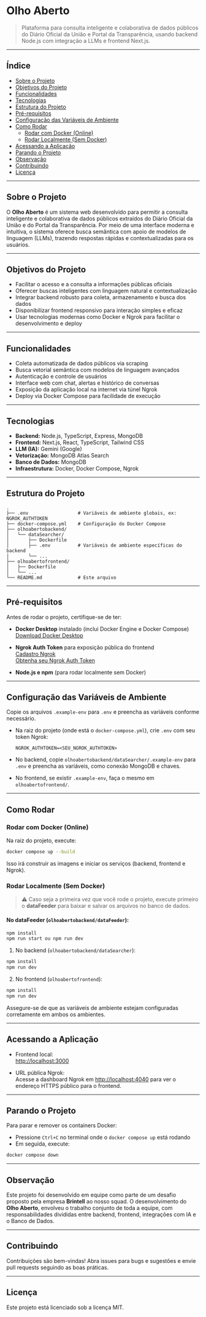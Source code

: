 
# Olho Aberto

> Plataforma para consulta inteligente e colaborativa de dados públicos do Diário Oficial da União e Portal da Transparência, usando backend Node.js com integração a LLMs e frontend Next.js.

---

## Índice

- [Sobre o Projeto](#sobre-o-projeto)  
- [Objetivos do Projeto](#objetivos-do-projeto)  
- [Funcionalidades](#funcionalidades)  
- [Tecnologias](#tecnologias)  
- [Estrutura do Projeto](#estrutura-do-projeto)  
- [Pré-requisitos](#pré-requisitos)  
- [Configuração das Variáveis de Ambiente](#configuração-das-variáveis-de-ambiente)  
- [Como Rodar](#como-rodar)  
  - [Rodar com Docker (Online)](#rodar-com-docker-online)  
  - [Rodar Localmente (Sem Docker)](#rodar-localmente-sem-docker)  
- [Acessando a Aplicação](#acessando-a-aplicação)  
- [Parando o Projeto](#parando-o-projeto)  
- [Observação](#observação)  
- [Contribuindo](#contribuindo)  
- [Licença](#licença)

---

## Sobre o Projeto

O **Olho Aberto** é um sistema web desenvolvido para permitir a consulta inteligente e colaborativa de dados públicos extraídos do Diário Oficial da União e do Portal da Transparência. Por meio de uma interface moderna e intuitiva, o sistema oferece busca semântica com apoio de modelos de linguagem (LLMs), trazendo respostas rápidas e contextualizadas para os usuários.

---

## Objetivos do Projeto

- Facilitar o acesso e a consulta a informações públicas oficiais  
- Oferecer buscas inteligentes com linguagem natural e contextualização  
- Integrar backend robusto para coleta, armazenamento e busca dos dados  
- Disponibilizar frontend responsivo para interação simples e eficaz  
- Usar tecnologias modernas como Docker e Ngrok para facilitar o desenvolvimento e deploy  

---

## Funcionalidades

- Coleta automatizada de dados públicos via scraping
- Busca vetorial semântica com modelos de linguagem avançados  
- Autenticação e controle de usuários  
- Interface web com chat, alertas e histórico de conversas  
- Exposição da aplicação local na internet via túnel Ngrok  
- Deploy via Docker Compose para facilidade de execução  

---

## Tecnologias

- **Backend:** Node.js, TypeScript, Express, MongoDB  
- **Frontend:** Next.js, React, TypeScript, Tailwind CSS  
- **LLM (IA):** Gemini (Google)
- **Vetorização:** MongoDB Atlas Search
- **Banco de Dados:** MongoDB
- **Infraestrutura:** Docker, Docker Compose, Ngrok  

---

## Estrutura do Projeto

```
.
├── .env                  # Variáveis de ambiente globais, ex: NGROK_AUTHTOKEN
├── docker-compose.yml    # Configuração do Docker Compose
├── olhoabertobackend/
│   └── dataSearcher/
│       ├── Dockerfile
│       ├── .env          # Variáveis de ambiente específicas do backend
│       └── ...
├── olhoabertofrontend/
│   ├── Dockerfile
│   └── ...
└── README.md             # Este arquivo
```

---

## Pré-requisitos

Antes de rodar o projeto, certifique-se de ter:

- **Docker Desktop** instalado (inclui Docker Engine e Docker Compose)  
  [Download Docker Desktop](https://www.docker.com/products/docker-desktop/)  

- **Ngrok Auth Token** para exposição pública do frontend  
  [Cadastro Ngrok](https://ngrok.com/signup)  
  [Obtenha seu Ngrok Auth Token](https://dashboard.ngrok.com/get-started/your-authtoken)  

- **Node.js e npm** (para rodar localmente sem Docker)

---

## Configuração das Variáveis de Ambiente

Copie os arquivos `.example-env` para `.env` e preencha as variáveis conforme necessário.

- Na raiz do projeto (onde está o `docker-compose.yml`), crie `.env` com seu token Ngrok:

  ```env
  NGROK_AUTHTOKEN=<SEU_NGROK_AUTHTOKEN>
  ```

- No backend, copie `olhoabertobackend/dataSearcher/.example-env` para `.env` e preencha as variáveis, como conexão MongoDB e chaves.

- No frontend, se existir `.example-env`, faça o mesmo em `olhoabertofrontend/`.

---

## Como Rodar

### Rodar com Docker (Online)

Na raiz do projeto, execute:

```bash
docker compose up --build
```

Isso irá construir as imagens e iniciar os serviços (backend, frontend e Ngrok).

### Rodar Localmente (Sem Docker)

> ⚠️ Caso seja a primeira vez que você rode o projeto, execute primeiro o **dataFeeder** para baixar e salvar os arquivos no banco de dados.

#### No dataFeeder (`olhoabertobackend/dataFeeder`):

```bash
npm install
npm run start ou npm run dev
```

1. No backend (`olhoabertobackend/dataSearcher`):

```bash
npm install
npm run dev
```

2. No frontend (`olhoabertofrontend`):

```bash
npm install
npm run dev
```

Assegure-se de que as variáveis de ambiente estejam configuradas corretamente em ambos os ambientes.

---

## Acessando a Aplicação

- Frontend local:  
  [http://localhost:3000](http://localhost:3000)

- URL pública Ngrok:  
  Acesse a dashboard Ngrok em [http://localhost:4040](http://localhost:4040) para ver o endereço HTTPS público para o frontend.

---

## Parando o Projeto

Para parar e remover os containers Docker:

- Pressione `Ctrl+C` no terminal onde o `docker compose up` está rodando  
- Em seguida, execute:

```bash
docker compose down
```

---

## Observação

Este projeto foi desenvolvido em equipe como parte de um desafio proposto pela empresa **Brintell** ao nosso squad. O desenvolvimento do **Olho Aberto**, envolveu o trabalho conjunto de toda a equipe, com responsabilidades divididas entre backend, frontend, integrações com IA e o Banco de Dados.

---

## Contribuindo

Contribuições são bem-vindas! Abra issues para bugs e sugestões e envie pull requests seguindo as boas práticas.

---

## Licença

Este projeto está licenciado sob a licença MIT.
